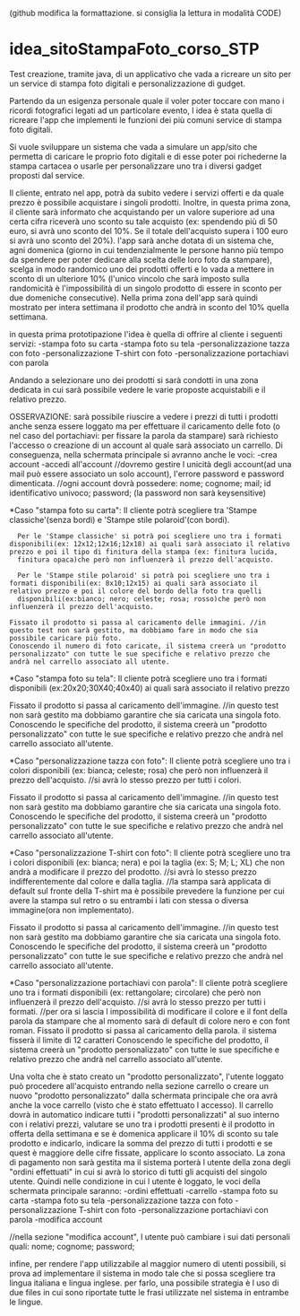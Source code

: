 (github modifica la formattazione. si consiglia la lettura in modalità CODE)
# idea_sitoStampaFoto_corso_STP
Test creazione, tramite java, di un applicativo che vada a ricreare un sito per un service di stampa foto digitali e personalizzazione di gudget.

Partendo da un esigenza personale quale il voler poter toccare con mano i ricordi fotografici legati ad un particolare evento, l idea è stata quella di ricreare l'app che implementi le funzioni dei più comuni service di stampa foto digitali. 

Si vuole sviluppare un sistema che vada a simulare un app/sito che permetta di caricare le proprio foto digitali e di esse poter poi richederne la stampa cartacea o usarle per personalizzare uno tra i diversi gadget proposti dal service.

Il cliente, entrato nel app, potrà da subito vedere i servizi offerti e da quale prezzo è possibile acquistare i singoli prodotti. Inoltre, in questa prima zona, il cliente sarà informato che acquistando per un valore superiore ad una certa cifra riceverà uno sconto su tale acquisto (ex: spendendo più di 50 euro, si avrà uno sconto del 10%. Se il totale dell'acquisto supera i 100 euro si avrà uno sconto del 20%).
l'app sarà anche dotata di un sistema che, agni domenica (giorno in cui tendenzialmente le persone hanno più tempo da spendere per poter dedicare alla scelta delle loro foto da stampare), scelga in modo randomico uno dei prodotti offerti e lo vada a mettere in sconto di un ulteriore 10% (l'unico vincolo che sarà imposto sulla randomicità è l'impossibilità di un singolo prodotto di essere in sconto per due domeniche consecutive). Nella prima zona dell'app sarà quindi mostrato per intera settimana il prodotto che andrà in sconto del 10% quella settimana. 

in questa prima prototipazione l'idea è quella di offrire al cliente i seguenti servizi:
-stampa foto su carta
-stampa foto su tela
-personalizzazione tazza con foto
-personalizzazione T-shirt con foto
-personalizzazione portachiavi con parola

Andando a selezionare uno dei prodotti si sarà condotti in una zona dedicata in cui sarà possibile vedere le varie proposte acquistabili e il relativo prezzo.

OSSERVAZIONE: sarà possibile riuscire a vedere i prezzi di tutti i prodotti anche senza essere loggato ma per effettuare il caricamento delle foto (o nel caso del portachiavi: per fissare la parola da stampare)
sarà richiesto l'accesso o creazione di un account al quale sarà associato un carrello.
Di conseguenza, nella schermata principale si avranno anche le voci:
 -crea account
 -accedi all'account
//dovremo gestire l unicità degli account(ad una mail può essere associato un solo account), l'errore password e password dimenticata.
//ogni account dovrà possedere: nome; cognome; mail; id identificativo univoco; password; (la password non sarà keysensitive)


*Caso "stampa foto su carta":
    Il cliente potrà scegliere tra 'Stampe classiche'(senza bordi) e 'Stampe stile polaroid'(con bordi).
    
      Per le 'Stampe classiche' si potrà poi scegliere uno tra i formati disponibili(ex: 12x12;12x16;12x18) ai quali sarà associato il relativo prezzo e poi il tipo di finitura della stampa (ex: finitura lucida, 
      finitura opaca)che però non influenzerà il prezzo dell'acquisto.
      
      Per le 'Stampe stile polaroid' si potrà poi scegliere uno tra i formati disponibili(ex: 8x10;12x15) ai quali sarà associato il relativo prezzo e poi il colore del bordo della foto tra quelli 
      disponibili(ex:bianco; nero; celeste; rosa; rosso)che però non influenzerà il prezzo dell'acquisto.

    Fissato il prodotto si passa al caricamento delle immagini. //in questo test non sarà gestito, ma dobbiamo fare in modo che sia possibile caricare più foto.
    Conoscendo il numero di foto caricate, il sistema creerà un "prodotto personalizzato" con tutte le sue specifiche e relativo prezzo che andrà nel carrello associato all utente. 

      
*Caso "stampa foto su tela":
   Il cliente potrà scegliere uno tra i formati disponibili (ex:20x20;30X40;40x40) ai quali sarà associato il relativo prezzo
   
   Fissato il prodotto si passa al caricamento dell'immagine. //in questo test non sarà gestito ma dobbiamo garantire che sia caricata una singola foto.
   Conoscendo le specifiche del prodotto, il sistema creerà un "prodotto personalizzato" con tutte le sue specifiche e relativo prezzo che andrà nel carrello associato all'utente. 

   
*Caso "personalizzazione tazza con foto":
   Il cliente potrà scegliere uno tra i colori disponibili (ex: bianca; celeste; rosa) che però non influenzerà il prezzo dell'acquisto. //si avrà lo stesso prezzo per tutti i colori.
   
   Fissato il prodotto si passa al caricamento dell'immagine. //in questo test non sarà gestito ma dobbiamo garantire che sia caricata una singola foto.
   Conoscendo le specifiche del prodotto, il sistema creerà un "prodotto personalizzato" con tutte le sue specifiche e relativo prezzo che andrà nel carrello associato all'utente. 

   
*Caso "personalizzazione T-shirt con foto":
   Il cliente potrà scegliere uno tra i colori disponibili (ex: bianca; nera) e poi la taglia (ex: S; M; L; XL) che non andrà a modificare il prezzo del prodotto.
   //si avrà lo stesso prezzo indifferentemente dal colore e dalla taglia.
   //la stampa sarà applicata di default sul fronte della T-shirt ma è possibile prevedere la funzione per cui avere la stampa sul retro o su entrambi i lati con stessa o diversa immagine(ora non implementato).
   
   Fissato il prodotto si passa al caricamento dell'immagine. //in questo test non sarà gestito ma dobbiamo garantire che sia caricata una singola foto.
   Conoscendo le specifiche del prodotto, il sistema creerà un "prodotto personalizzato" con tutte le sue specifiche e relativo prezzo che andrà nel carrello associato all'utente. 

   
*Caso "personalizzazione portachiavi con parola":
  Il cliente potrà scegliere uno tra i formati disponibili (ex: rettangolare; circolare) che però non influenzerà il prezzo dell'acquisto. //si avrà lo stesso prezzo per tutti i formati.
  //per ora si lascia l impossibilità di modificare il colore e il font della parola da stampare che al momento sarà di default di colore nero e con font roman.
   Fissato il prodotto si passa al caricamento della parola. il sistema fisserà il limite di 12 caratteri 
   Conoscendo le specifiche del prodotto, il sistema creerà un "prodotto personalizzato" con tutte le sue specifiche e relativo prezzo che andrà nel carrello associato all'utente.



Una volta che è stato creato un "prodotto personalizzato", l'utente loggato può procedere all'acquisto entrando nella sezione carrello o creare un nuovo "prodotto personalizzato" dalla schermata principale che ora avrà anche la voce carrello (visto che è stato effettuato l accesso).
Il carrello dovrà in automatico indicare tutti i "prodotti personalizzati" al suo interno con i relativi prezzi, valutare se uno tra i prodotti presenti è il prodotto in offerta della settimana e se è domenica applicare il 10% di sconto su tale prodotto e indicarlo, indicare la somma del prezzo di tutti i prodotti e se quest è maggiore delle cifre fissate, applicare lo sconto associato.
La zona di pagamento non sarà gestita ma il sistema porterà l utente della zona degli "ordini effettuati" in cui si avrà lo storico di tutti gli acquisti del singolo utente. 
Quindi nelle condizione in  cui l utente è loggato, le voci della schermata principale saranno:
-ordini effettuati
-carrello
-stampa foto su carta
-stampa foto su tela
-personalizzazione tazza con foto
-personalizzazione T-shirt con foto
-personalizzazione portachiavi con parola
-modifica account

//nella sezione "modifica account", l utente può cambiare i sui dati personali quali: nome; cognome; password; 


infine, per rendere l'app utilizzabile al maggior numero di utenti possibili, si prova ad implementare il sistema in modo tale che si possa scegliere tra lingua italiana e lingua inglese. 
per farlo, una possibile strategia è l uso di due files in cui sono riportate tutte le frasi utilizzate nel sistema in entrambe le lingue.
